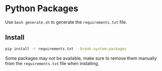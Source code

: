 # Python Packages

Use `bash generate.sh` to generate the `requirements.txt` file.

## Install

```bash
pip install -r requirements.txt --break-system-packages
```

Some packages may not be available, make sure to remove them manually from the `requirements.txt` file when installing.

